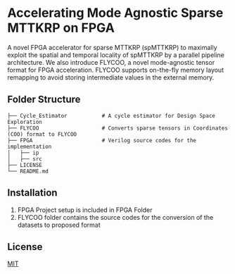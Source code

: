 # Accelerating Mode Agnostic Sparse MTTKRP on FPGA

A novel FPGA accelerator for sparse MTTKRP (spMTTKRP) to maximally exploit the spatial and temporal locality of spMTTKRP by a parallel pipeline architecture. We also introduce FLYCOO, a novel mode-agnostic tensor format for FPGA acceleration. FLYCOO supports on-the-fly memory layout remapping to avoid storing intermediate values in the external memory.

## Folder Structure

    ├── Cycle_Estimator           # A cycle estimator for Design Space Exploration
    ├── FLYCOO                    # Converts sparse tensors in Coordinates (COO) format to FLYCOO
    ├── FPGA                      # Verilog source codes for the implementation
    │   ├── ip                    
    │   ├── src                                   
    ├── LICENSE
    └── README.md

## Installation
1. FPGA Project setup is included in FPGA Folder
2. FLYCOO folder contains the source codes for the conversion of the datasets to proposed format


## License
[MIT](https://choosealicense.com/licenses/mit/)
